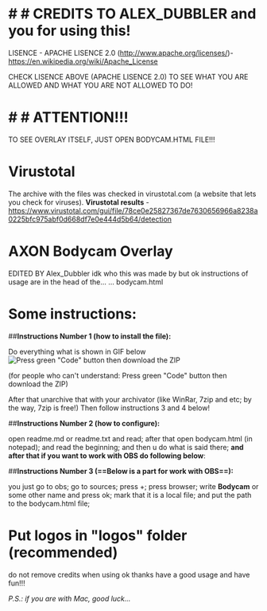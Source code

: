 # # # CREDITS TO ALEX_DUBBLER and you for using this!
LISENCE - APACHE LISENCE 2.0 (http://www.apache.org/licenses/)- https://en.wikipedia.org/wiki/Apache_License

CHECK LISENCE ABOVE (APACHE LISENCE 2.0) TO SEE WHAT YOU ARE ALLOWED AND WHAT YOU ARE NOT ALLOWED TO DO!


# # # ATTENTION!!!
 TO SEE OVERLAY ITSELF, JUST OPEN BODYCAM.HTML FILE!!!

# Virustotal
 The archive with the files was checked in virustotal.com (a website that lets you check for viruses).
 **Virustotal results** - https://www.virustotal.com/gui/file/78ce0e25827367de7630656966a8238a0225bfc975abf0d668df7e0e444d5b64/detection



# AXON Bodycam Overlay
 EDITED BY Alex_Dubbler
 idk who this was made by but ok
 instructions of usage are in the head of the...
 ... bodycam.html



# Some instructions:

##**Instructions Number 1 (how to install the file):**

Do everything what is shown in GIF below
![Press green "Code" button then download the ZIP](http://url/to/img.png)

(for people who can't understand: Press green "Code" button then download the ZIP)

After that unarchive that with your archivator (like WinRar, 7zip and etc; by the way, 7zip is free!)
Then follow instructions 3 and 4 below!


##**Instructions Number 2 (how to configure):**

open readme.md or readme.txt and read;
after that open bodycam.html (in notepad);
and read the beginning;
and then u do what is said there;
**and after that if you want to work with OBS do following below**:


##**Instructions Number 3 (==Below is a part for work with OBS==):**

you just go to obs;
go to sources;
press +;
press browser;
write **Bodycam** or some other name and press ok;
mark that it is a local file;
and put the path to the bodycam.html file;




# Put logos in "logos" folder (recommended)
 do not remove credits when using ok thanks
 have a good usage and have fun!!!


*P.S.: if you are with Mac, good luck...*